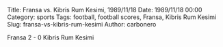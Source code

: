 Title: Fransa vs. Kibris Rum Kesimi, 1989/11/18
Date: 1989/11/18 00:00
Category: sports
Tags: football, football scores, Fransa, Kibris Rum Kesimi
Slug: fransa-vs-kibris-rum-kesimi
Author: carbonero


Fransa 2 - 0 Kibris Rum Kesimi
